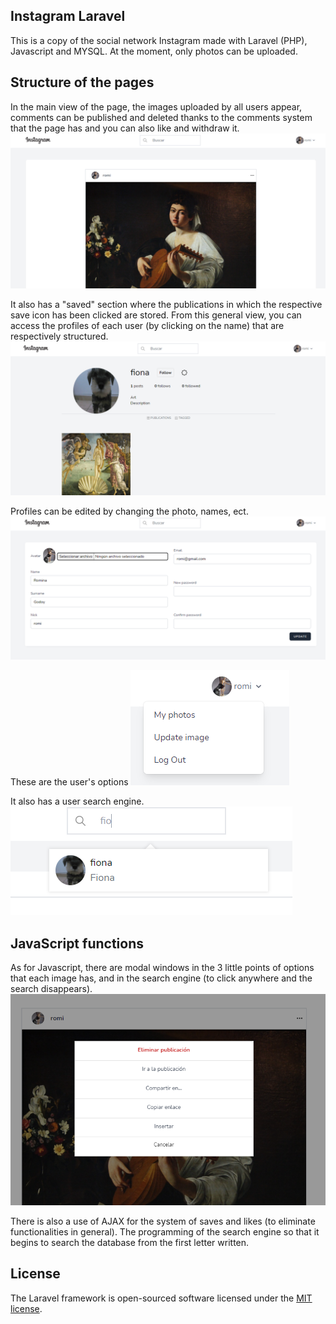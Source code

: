 ## Instagram Laravel

This is a copy of the social network Instagram made with Laravel (PHP), Javascript and MYSQL. At the moment, only photos can be uploaded.




## Structure of the pages 

In the main view of the page, the images uploaded by all users appear, comments can be published and deleted thanks to the comments system that the page has and you can also like and withdraw it.
![Main view](https://github.com/Agustinadev/instagram-laravel/blob/main/public/images-laravel-instagram/main-view.PNG)

It also has a "saved" section where the publications in which the respective save icon has been clicked are stored. 
From this general view, you can access the profiles of each user (by clicking on the name) that are respectively structured.
![Profile view](https://github.com/Agustinadev/instagram-laravel/blob/main/public/images-laravel-instagram/profile-view.PNG)

Profiles can be edited by changing the photo, names, ect.
![Edit profile](https://github.com/Agustinadev/instagram-laravel/blob/main/public/images-laravel-instagram/edit-profile.PNG)

These are the user's options
![Options](https://github.com/Agustinadev/instagram-laravel/blob/main/public/images-laravel-instagram/options-of-users.PNG)


It also has a user search engine.
![Search](https://github.com/Agustinadev/instagram-laravel/blob/main/public/images-laravel-instagram/search.PNG)


## JavaScript functions

As for Javascript, there are modal windows in the 3 little points of options that each image has, and in the search engine (to click anywhere and the search disappears). 
![Modal window](https://github.com/Agustinadev/instagram-laravel/blob/main/public/images-laravel-instagram/3points.PNG)

There is also a use of AJAX for the system of saves and likes (to eliminate functionalities in general). 
The programming of the search engine so that it begins to search the database from the first letter written.



## License

The Laravel framework is open-sourced software licensed under the [MIT license](https://opensource.org/licenses/MIT).
